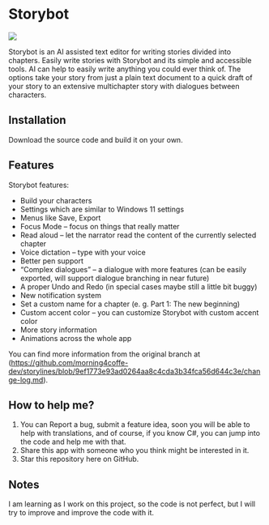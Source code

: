 # Storybot
<img src="null"/>

Storybot is an AI assisted text editor for writing stories divided into chapters. 
Easily write stories with Storybot and its simple and accessible tools. AI can help to easily write anything you could ever think of. The options take your story from just a plain text document to a quick draft of your story to an extensive multichapter story with dialogues between characters.

## **Installation**
Download the source code and build it on your own.

## **Features**
Storybot features:
* Build your characters
* Settings which are similar to Windows 11 settings
* Menus like Save, Export 
* Focus Mode – focus on things that really matter
* Read aloud – let the narrator read the content of the currently selected chapter
* Voice dictation – type with your voice
* Better pen support
* “Complex dialogues” – a dialogue with more features (can be easily exported, will support dialogue branching in near future)
* A proper Undo and Redo (in special cases maybe still a little bit buggy)
* New notification system
* Set a custom name for a chapter (e. g. Part 1: The new beginning)
* Custom accent color – you can customize Storybot with custom accent color
* More story information
* Animations across the whole app

You can find more information from the original branch at (https://github.com/morning4coffe-dev/storylines/blob/9ef1773e93ad0264aa8c4cda3b34fca56d644c3e/change-log.md).

## **How to help me?**
1. You can Report a bug, submit a feature idea, soon you will be able to help with translations, and of course, if you know C#, you can jump into the code and help me with that.
2. Share this app with someone who you think might be interested in it.
3. Star this repository here on GitHub.

## **Notes**
I am learning as I work on this project, so the code is not perfect, but I will try to improve and improve the code with it.
